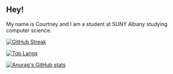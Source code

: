 ﻿## Hey!
 
 My name is Courtney and I am a student at SUNY Albany studying computer science.

[![GitHub Streak](http://github-readme-streak-stats.herokuapp.com?user=courtneyng&theme=maroongold&border_radius=10)](https://git.io/streak-stats)

[![Top Langs](https://github-readme-stats.vercel.app/api/top-langs/?username=courtneyng&theme=maroongold&border_radius=10)](https://github.com/anuraghazra/github-readme-stats)

[![Anurag's GitHub stats](https://github-readme-stats.vercel.app/api?username=courtneyng&theme=maroongold&border_radius=10)](https://github.com/anuraghazra/github-readme-stats)
